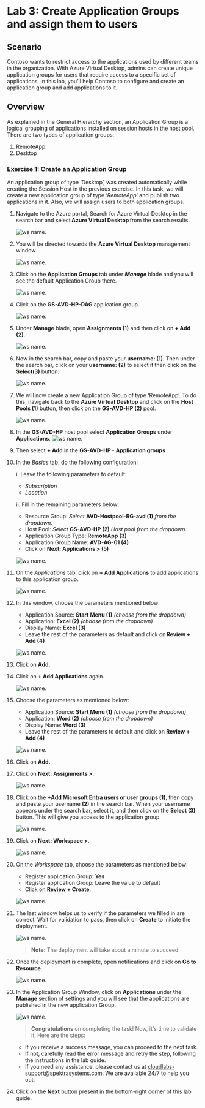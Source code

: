 # Lab 3: Create Application Groups and assign them to users

## **Scenario**

Contoso wants to restrict access to the applications used by different teams in the organization. With Azure Virtual Desktop, admins can create unique application groups for users that require access to a specific set of applications. In this lab, you’ll help Contoso to configure and create an application group and add applications to it.

## **Overview**

As explained in the General Hierarchy section, an Application Group is a logical grouping of applications installed on session hosts in the host pool. There are two types of application groups: 

1. RemoteApp 
2. Desktop 

### Exercise 1: Create an Application Group

An application group of type ‘Desktop’, was created automatically while creating the Session Host in the previous exercise. In this task, we will create a new application group of type ‘*RemoteApp*’ and publish two applications in it. Also, we will assign users to both application groups.

1. Navigate to the Azure portal, Search for Azure Virtual Desktop in the search bar and select **Azure Virtual Desktop** from the search results.

   ![ws name.](media/w1.png)

1. You will be directed towards the **Azure Virtual Desktop** management window.  

   ![ws name.](media-1/Ex3-task1-step2.png)

1. Click on the **Application Groups** tab under ***Manage*** blade and you will see the default Application Group there. 

   ![ws name.](media-2/applicationgroup.png)
   
1. Click on the **GS-AVD-HP-DAG** application group.

   ![ws name.](media-2/gsavd.png)
      
1. Under **Manage** blade, open **Assignments (1)** and then click on **+ Add (2)**. 

   ![ws name.](media-2/assignments.png)   
 
1. Now in the search bar, copy and paste your **username: <inject key="AzureAdUserEmail" /> (1)**. Then under the search bar, click on your **username: <inject key="AzureAdUserEmail" />(2)** to select it then click on the **Select(3)** button.

   ![ws name.](media/lab3-1.png)
   
1. We will now create a new Application Group of type ‘RemoteApp’. To do this, navigate back to the **Azure Virtual Desktop** and click on the **Host Pools (1)** button, then click on the **GS-AVD-HP (2)** pool.

   ![ws name.](media-2/avd-6.png)

1. In the **GS-AVD-HP** host pool select **Application Groups** under **Applications**.
  ![ws name.](media-2/avd-53.png)

1. Then select **+ Add** in the **GS-AVD-HP - Application groups**  

1. In the *Basics* tab, do the following configuration: 

   i. Leave the following parameters to default:
   
      - *Subscription*
      - *Location*
         
   ii. Fill in the remaining parameters below:  
   
      - Resource Group: *Select* **AVD-Hostpool-RG-avd (1)** *from the dropdown*.
      - Host Pool: *Select* **GS-AVD-HP (2)** *Host pool from the dropdown*.
      - Application Group Type: **RemoteApp (3)** 
      - Application Group Name: **AVD-AG-01 (4)**
      - Click on **Next: Applications > (5)**

      ![ws name.](media-2/avd-38.png)

1. On the *Applications* tab, click on **+ Add Applications** to add applications to this application group.

   ![ws name.](media/ag1.png)

1. In this window, choose the parameters mentioned below: 

    - Application Source: **Start Menu (1)** *(choose from the dropdown)*  
    - Application: **Excel (2)** *(choose from the dropdown)* 
    - Display Name: **Excel (3)**
    - Leave the rest of the parameters as default and click on **Review + Add (4)**  
   
    ![ws name.](media-1/avd-7.png)

1. Click on **Add.**    
 
1. Click on **+ Add Applications** again. 

   ![ws name.](media/ag2.png)

1. Choose the parameters as mentioned below: 

    - Application Source: **Start Menu (1)** *(choose from the dropdown)*   
    - Application: **Word (2)** *(choose from the dropdown)*
    - Display Name: **Word (3)**    
    - Leave the rest of the parameters to default and click on **Review + Add (4)** 
   
   ![ws name.](media-1/avd-8.png)

1. Click on **Add.**   

1. Click on **Next: Assignments >**.

   ![ws name.](media/ag3.png)

1. Click on the **+Add Microsoft Entra users or user groups (1)**, then copy and paste your username **<inject key="AzureAdUserEmail" />** **(2)** in the search bar. When your username appears under the search bar, select it, and then click on the **Select (3)** button. This will give you access to the application group.
 
   ![ws name.](media/L3-E1-S16.png)

1. Click on **Next: Workspace >**.

   ![ws name.](media/ag6.png)

1. On the *Workspace* tab, choose the parameters as mentioned below:  

    - Register application Group: **Yes**
    - Register application Group: Leave the value to default
    - Click on **Review + Create**.

   ![ws name.](media/lab3-4.png)

1. The last window helps us to verify if the parameters we filled in are correct. Wait for validation to pass, then click on **Create** to initiate the deployment. 

   ![ws name.](media-2/createappliction1.png)

    >**Note:** The deployment will take about a minute to succeed.

1. Once the deployment is complete, open notifications and click on **Go to Resource**. 

   ![ws name.](media/81.png)

1. In the Application Group Window, click on **Applications** under the **Manage** section of settings and you will see that the applications are published in the new application Group. 

   ![ws name.](media/uiupdate04.png)

   > **Congratulations** on completing the task! Now, it's time to validate it. Here are the steps:
   - If you receive a success message, you can proceed to the next task.
   - If not, carefully read the error message and retry the step, following the instructions in the lab guide.
   - If you need any assistance, please contact us at cloudlabs-support@spektrasystems.com. We are available 24/7 to help you out.
 
   <validation step="fb6ccd7f-7ee8-472c-bbad-0570b999a0b5" />
   

1. Click on the **Next** button present in the bottom-right corner of this lab guide. 

